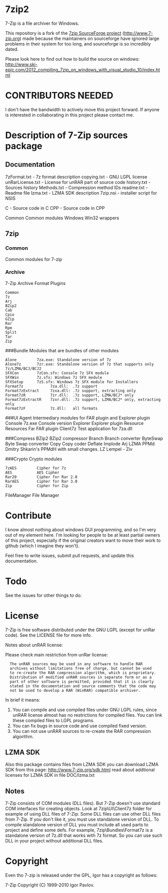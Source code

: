 7zip2
=====

7-Zip is a file archiver for Windows.

This repository is a fork of the [7zip SourceForge project](https://sourceforge.net/projects/sevenzip/) (http://www.7-zip.org) made because the maintainers on sourceforge have ignored large problems in their system for too long, and sourceforge is so incredibly dated.

Please look here to find out how to build the source on windows: http://www.ski-epic.com/2012_compiling_7zip_on_windows_with_visual_studio_10/index.html

CONTRIBUTORS NEEDED
===================

I don't have the bandwidth to actively move this project forward. If anyone is interested in collaborating in this project please contact me. 

Description of 7-Zip sources package
===================================

##  Documentation

  7zFormat.txt   - 7z format description
  copying.txt    - GNU LGPL license
  unRarLicense.txt - License for unRAR part of source code
  history.txt    - Sources history
  Methods.txt    - Compression method IDs
  readme.txt     - Readme file
  lzma.txt       - LZMA SDK description
  7zip.nsi       - installer script for NSIS


C   - Source code in C
CPP - Source code in CPP

Common            Common modules
Windows           Win32 wrappers

## 7zip

### Common
Common modules for 7-zip

### Archive
7-Zip Archive Format Plugins

    Common
    7z
    Arj
    BZip2
    Cab
    Cpio
    GZip
    Rar
    Rpm
    Split
    Tar
    Zip

###Bundle
Modules that are bundles of other modules

    Alone         7za.exe: Standalone version of 7z
    Alone7z       7zr.exe: Standalone version of 7z that supports only 7z/LZMA/BCJ/BCJ2
    SFXCon        7zCon.sfx: Console 7z SFX module
    SFXWin        7z.sfx: Windows 7z SFX module
    SFXSetup      7zS.sfx: Windows 7z SFX module for Installers
    Format7z            7za.dll:  .7z support
    Format7zExtract     7zxa.dll: .7z support, extracting only
    Format7zR           7zr.dll:  .7z support, LZMA/BCJ* only
    Format7zExtractR    7zxr.dll: .7z support, LZMA/BCJ* only, extracting only
    Format7zF           7z.dll:   all formats

###UI
    Agent         Intermediary modules for FAR plugin and Explorer plugin
    Console       7z.exe Console version
    Explorer      Explorer plugin
    Resource      Resources
    Far           FAR plugin
    Client7z      Test application for 7za.dll

###Compress
    BZip2        BZip2 compressor
    Branch       Branch converter
    ByteSwap     Byte Swap converter
    Copy         Copy coder
    Deflate
    Implode
    Arj
    LZMA
    PPMd          Dmitry Shkarin's PPMdH with small changes.
    LZ            Lempel - Ziv

###Crypto
Crypto modules

    7zAES         Cipher for 7z
    AES           AES Cipher
    Rar20         Cipher for Rar 2.0
    RarAES        Cipher for Rar 3.0
    Zip           Cipher for Zip

  FileManager       File Manager

Contribute
===========

I know almost nothing about windows GUI programming, and so I'm very out of my element here. I'm looking for people to be at least partial owners of this project, especially if the original creators want to move their work to github (which I imagine they won't).

Feel free to write issues, submit pull requests, and update this documentation.


Todo
=====

See the issues for other things to do.

License
========
7-Zip is free software distributed under the GNU LGPL (except for unRar code). See the LICENSE file for more info.

Notes about unRAR license:

Please check main restriction from unRar license:

      The unRAR sources may be used in any software to handle RAR
      archives without limitations free of charge, but cannot be used
      to re-create the RAR compression algorithm, which is proprietary.
      Distribution of modified unRAR sources in separate form or as a
      part of other software is permitted, provided that it is clearly
      stated in the documentation and source comments that the code may
      not be used to develop a RAR (WinRAR) compatible archiver.

In brief it means:
1) You can compile and use compiled files under GNU LGPL rules, since 
   unRAR license almost has no restrictions for compiled files.
   You can link these compiled files to LGPL programs.
2) You can fix bugs in source code and use compiled fixed version.
3) You can not use unRAR sources to re-create the RAR compression algorithm.

LZMA SDK
--------

Also this package contains files from LZMA SDK
you can download LZMA SDK from this page:
http://www.7-zip.org/sdk.html
read about addtional licenses for LZMA SDK in file
DOC/lzma.txt

Notes
------
7-Zip consists of COM modules (DLL files).
But 7-Zip doesn't use standard COM interfaces for creating objects.
Look at
7zip\UI\Client7z folder for example of using DLL files of 7-Zip. 
Some DLL files can use other DLL files from 7-Zip.
If you don't like it, you must use standalone version of DLL.
To compile standalone version of DLL you must include all used parts
to project and define some defs. 
For example, 7zip\Bundles\Format7z is a standalone version  of 7z.dll 
that works with 7z format. So you can use such DLL in your project 
without additional DLL files.

Copyright
==========

Even tho 7-zip is released under the GPL, Igor has a copyright as follows:

7-Zip Copyright (C) 1999-2010 Igor Pavlov.
